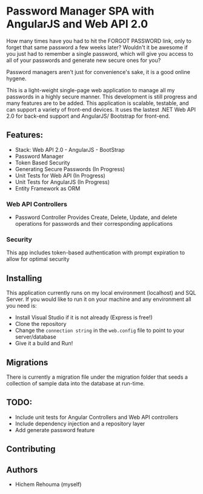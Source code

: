 # Password Manager SPA with AngularJS and Web API 2.0 

How many times have you had to hit the FORGOT PASSWORD link, only to forget that same password a few weeks later? 
Wouldn't it be awesome if you just had to remember a single password, which will give you access to all of your passwords 
and generate new secure ones for you? 

Password managers aren't just for convenience's sake, it is a good online hygene. 

This is a light-weight single-page web application to manage all my passwords in a highly secure manner. 
This development is still progress and many features are to be added. This application is scalable, testable, and 
can support a variety of front-end devices. It uses the lastest .NET Web API 2.0 for back-end support and AngularJS/ Bootstrap for front-end. 
	
## Features: 

- Stack: Web API 2.0 - AngularJS - BootStrap 
- Password Manager 
- Token Based Security  
- Generating Secure Passwords (In Progress)
- Unit Tests for Web API (In Progress)
- Unit Tests for AngularJS (In Progress)
- Entity Framework as ORM
    
### Web API Controllers 
- Password Controller 
Provides Create, Delete, Update, and delete operations for passwords and their corresponding applications 


### Security
This app includes token-based authentication with prompt expiration to allow for optimal security  


## Installing 
This application currently runs on my local environment (localhost) and SQL Server. If you would like to run it on your machine and any environment all you need is: 
- Install Visual Studio if it is not already (Express is free!)
- Clone the repository 
- Change the `connection string` in the `web.config` file to point to your server/database 
- Give it a build and Run! 

## Migrations 
There is currently a migration file under the migration folder that seeds a collection of sample data into the database at run-time.

## TODO: 
- Include unit tests for Angular Controllers and Web API controllers 
- Include dependency injection and a repository layer 
- Add generate password feature 

## Contributing 


## Authors  
- Hichem Rehouma (myself)
